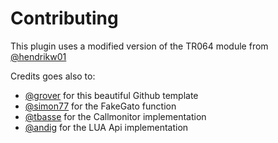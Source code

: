 # Contributing

This plugin uses a modified version of the TR064 module from [@hendrikw01](https://github.com/hendrikw01/tr-064)

Credits goes also to:

- [@grover](https://github.com/grover/homebridge-dacp) for this beautiful Github template
- [@simon77](https://github.com/simont77/fakegato-history) for the FakeGato function
- [@tbasse](https://github.com/tbasse/fritzbox-callmonitor) for the Callmonitor implementation
- [@andig](https://github.com/andig/fritzapi) for the LUA Api implementation
